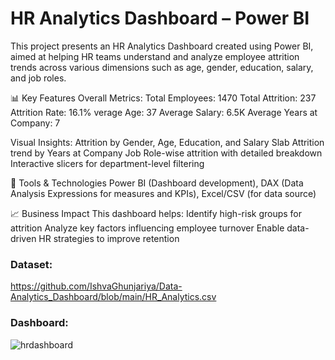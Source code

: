 # HR Analytics Dashboard – Power BI
This project presents an HR Analytics Dashboard created using Power BI, aimed at helping HR teams understand and analyze employee attrition trends across various dimensions such as age, gender, education, salary, and job roles.

📊 Key Features
Overall Metrics:
Total Employees: 1470
Total Attrition: 237
Attrition Rate: 16.1%
verage Age: 37
Average Salary: 6.5K
Average Years at Company: 7

Visual Insights:
Attrition by Gender, Age, Education, and Salary Slab
Attrition trend by Years at Company
Job Role-wise attrition with detailed breakdown
Interactive slicers for department-level filtering

🔧 Tools & Technologies
Power BI (Dashboard development),
DAX (Data Analysis Expressions for measures and KPIs),
Excel/CSV (for data source)

📈 Business Impact
This dashboard helps:
Identify high-risk groups for attrition
Analyze key factors influencing employee turnover
Enable data-driven HR strategies to improve retention

### Dataset:
https://github.com/IshvaGhunjariya/Data-Analytics_Dashboard/blob/main/HR_Analytics.csv

### Dashboard: 

![hrdashboard](https://github.com/user-attachments/assets/4e2dff28-b1a8-438b-938f-731800875ba5)



